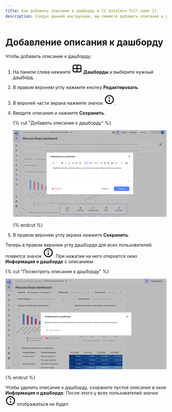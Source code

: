 ```yaml
---
title: Как добавить описание к дашборду в {{ datalens-full-name }}
description: Следуя данной инструкции, вы сможете добавить описание к дашборду.
---
```


# Добавление описания к дашборду

Чтобы добавить описание к дашборду:


1. На панели слева нажмите ![image](../../../_assets/console-icons/layout-cells-large.svg) **Дашборды** и выберите нужный дашборд.
1. В правом верхнем углу нажмите кнопку **Редактировать**.
1. В верхней части экрана нажмите значок ![image](../../../_assets/console-icons/circle-info.svg).
1. Введите описание и нажмите **Сохранить**.

   {% cut "Добавить описание к дашборду" %}

   ![add-description](../../../_assets/datalens/dashboard/add-description.png)
   
   {% endcut %}

1. В правом верхнем углу экрана нажмите **Сохранить**.

Теперь в правом верхнем углу дашборда для всех пользователей появится значок ![image](../../../_assets/console-icons/circle-info.svg). При нажатии на него откроется окно **Информация о дашборде** с описанием.

{% cut "Посмотреть описание к дашборду" %}

![description](../../../_assets/datalens/dashboard/description.png)

{% endcut %}

Чтобы удалить описание к дашборду, сохраните пустое описание в окне **Информация о дашборде**. После этого у всех пользователей значок ![image](../../../_assets/console-icons/circle-info.svg) отображаться не будет.
